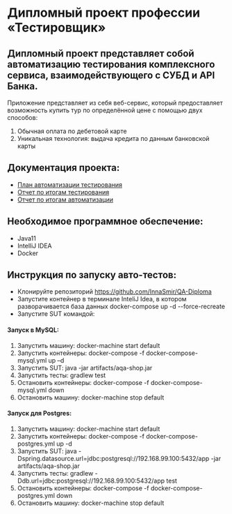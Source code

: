 # Дипломный проект профессии «Тестировщик»
## Дипломный проект представляет собой автоматизацию тестирования комплексного сервиса, взаимодействующего с СУБД и API Банка.
Приложение представляет из себя веб-сервис, который предоставляет возможность купить тур по определённой цене с помощью двух способов: 
1. Обычная оплата по дебетовой карте
2. Уникальная технология: выдача кредита по данным банковской карты

## Документация проекта:
* [План автоматизации тестирования](https://github.com/InnaSmir/DiplomaQA/blob/main/documents/Plan.md)
* [Отчет по итогам тестирования](https://github.com/InnaSmir/DiplomaQA/blob/main/documents/Summary.md)
* [Отчет по итогам автоматизации](https://github.com/InnaSmir/DiplomaQA/blob/main/documents/AutomatizationSummary.md)

## Необходимое программное обеспечение:
* Java11
* IntelliJ IDEA
* Docker

## Инструкция по запуску авто-тестов:
* Клонируйте репозиторий https://github.com/InnaSmir/QA-Diploma
* Запустите контейнер в терминале InteliJ Idea, в котором разворачивается база данных docker-compose up -d --force-recreate
* Запустите SUT командой:
#### Запуск в MySQL:
1. Запустить машину: docker-machine start default
2. Запустить контейнеры: docker-compose -f docker-compose-mysql.yml up –d
3. Запустить SUT: java -jar artifacts/aqa-shop.jar
4. Запустить тесты: gradlew test 
5. Остановить контейнеры: docker-compose -f docker-compose-mysql.yml down
6. Остановить машину: docker-machine stop default
#### Запуск для Postgres:
1. Запустить машину: docker-machine start default
2. Запустить контейнеры: docker-compose -f docker-compose-postgres.yml up -d
3. Запустить SUT: java -Dspring.datasource.url=jdbc:postgresql://192.168.99.100:5432/app -jar artifacts/aqa-shop.jar
4. Запустить тесты: gradlew -Ddb.url=jdbc:postgresql://192.168.99.100:5432/app test
5. Остановить контейнеры: docker-compose -f docker-compose-postgres.yml down
6. Остановить машину: docker-machine stop default
        
        
      

